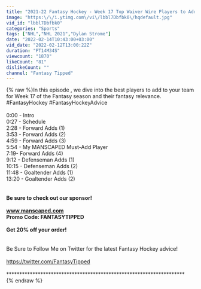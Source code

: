 ```yaml
---
title: "2021-22 Fantasy Hockey - Week 17 Top Waiver Wire Players to Add - Fantasy Hockey Advice"
image: "https:\/\/i.ytimg.com\/vi\/lbbl7Dbfbk0\/hqdefault.jpg"
vid_id: "lbbl7Dbfbk0"
categories: "Sports"
tags: ["NHL","NHL 2021","Dylan Strome"]
date: "2022-02-14T10:43:00+03:00"
vid_date: "2022-02-12T13:00:22Z"
duration: "PT14M34S"
viewcount: "1870"
likeCount: "81"
dislikeCount: ""
channel: "Fantasy Tipped"
---
```

{% raw %}In this episode , we dive into the best players to add to your team for Week 17 of the Fantasy season and their fantasy relevance.<br />#FantasyHockey #FantasyHockeyAdvice<br /><br />0:00 - Intro<br />0:27 - Schedule<br />2:28 - Forward Adds (1)<br />3:53 - Forward Adds (2)<br />4:59 - Forward Adds (3)<br />5:54 - My MANSCAPED Must-Add Player<br />7:19- Forward Adds (4)<br />9:12 - Defenseman Adds (1)<br />10:15 - Defenseman Adds (2)<br />11:48 - Goaltender Adds (1)<br />13:20 - Goaltender Adds (2)<br /><br />********************************************************************<br />Be sure to check out our sponsor!<br /><br />www.manscaped.com<br />Promo Code: FANTASYTIPPED<br /><br />Get 20% off your order!<br /><br />********************************************************************<br />Be Sure to Follow Me on Twitter for the latest Fantasy Hockey advice!<br /><br /><a rel="nofollow" target="blank" href="https://twitter.com/FantasyTipped">https://twitter.com/FantasyTipped</a><br /><br />********************************************************************{% endraw %}
